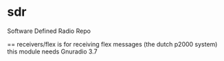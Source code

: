 sdr
===

Software Defined Radio Repo


==
receivers/flex is for receiving flex messages (the dutch p2000 system) 
this module needs Gnuradio 3.7
